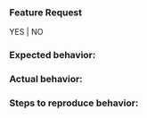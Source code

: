 ### Feature Request
YES | NO

### Expected behavior:

### Actual behavior:
<!-- (bug fix) -->

### Steps to reproduce behavior:
<!-- (bug fix) -->
